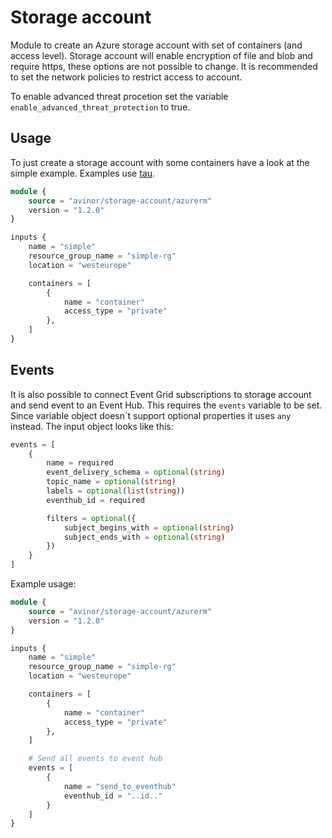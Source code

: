 # Storage account

Module to create an Azure storage account with set of containers (and access level). Storage account will enable encryption of file and blob and require https, these options are not possible to change. It is recommended to set the network policies to restrict access to account.

To enable advanced threat procetion set the variable `enable_advanced_threat_protection` to true.

## Usage

To just create a storage account with some containers have a look at the simple example. Examples use [tau](https://github.com/avinor/tau).

```terraform
module {
    source = "avinor/storage-account/azurerm"
    version = "1.2.0"
}

inputs {
    name = "simple"
    resource_group_name = "simple-rg"
    location = "westeurope"

    containers = [
        {
            name = "container"
            access_type = "private"
        },
    ]
}
```

## Events

It is also possible to connect Event Grid subscriptions to storage account and send event to an Event Hub. This requires the `events` variable to be set. Since variable object doesn´t support optional properties it uses `any` instead. The input object looks like this:

```terraform
events = [
    {
        name = required
        event_delivery_schema = optional(string)
        topic_name = optional(string)
        labels = optional(list(string))
        eventhub_id = required

        filters = optional({
            subject_begins_with = optional(string)
            subject_ends_with = optional(string)
        })
    }
]
```

Example usage:

```terraform
module {
    source = "avinor/storage-account/azurerm"
    version = "1.2.0"
}

inputs {
    name = "simple"
    resource_group_name = "simple-rg"
    location = "westeurope"

    containers = [
        {
            name = "container"
            access_type = "private"
        },
    ]

    # Send all events to event hub
    events = [
        {
            name = "send_to_eventhub"
            eventhub_id = "..id.."
        }
    ]
}
```

